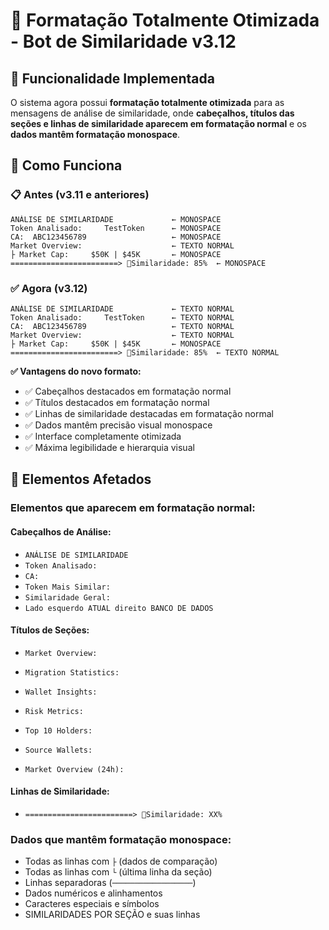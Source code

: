 # 📝 Formatação Totalmente Otimizada - Bot de Similaridade v3.12

## 🎯 Funcionalidade Implementada

O sistema agora possui **formatação totalmente otimizada** para as mensagens de análise de similaridade, onde **cabeçalhos, títulos das seções e linhas de similaridade aparecem em formatação normal** e os **dados mantêm formatação monospace**.

## 🔧 Como Funciona

### 📋 **Antes (v3.11 e anteriores)**
```
ANÁLISE DE SIMILARIDADE             ← MONOSPACE
Token Analisado:     TestToken      ← MONOSPACE
CA:  ABC123456789                   ← MONOSPACE
Market Overview:                    ← TEXTO NORMAL
├ Market Cap:     $50K | $45K       ← MONOSPACE
========================> 🎯Similaridade: 85%  ← MONOSPACE
```

### ✅ **Agora (v3.12)**
```
ANÁLISE DE SIMILARIDADE             ← TEXTO NORMAL
Token Analisado:     TestToken      ← TEXTO NORMAL
CA:  ABC123456789                   ← TEXTO NORMAL
Market Overview:                    ← TEXTO NORMAL
├ Market Cap:     $50K | $45K       ← MONOSPACE
========================> 🎯Similaridade: 85%  ← TEXTO NORMAL
```

**✅ Vantagens do novo formato:**
- ✅ Cabeçalhos destacados em formatação normal
- ✅ Títulos destacados em formatação normal
- ✅ Linhas de similaridade destacadas em formatação normal
- ✅ Dados mantêm precisão visual monospace
- ✅ Interface completamente otimizada
- ✅ Máxima legibilidade e hierarquia visual

## 🎯 Elementos Afetados

### **Elementos que aparecem em formatação normal:**

#### **Cabeçalhos de Análise:**
- `ANÁLISE DE SIMILARIDADE`
- `Token Analisado:`
- `CA:`
- `Token Mais Similar:`
- `Similaridade Geral:`
- `Lado esquerdo ATUAL direito BANCO DE DADOS`

#### **Títulos de Seções:**
- `Market Overview:`
- `Migration Statistics:`

- `Wallet Insights:`
- `Risk Metrics:`
- `Top 10 Holders:`
- `Source Wallets:`
- `Market Overview (24h):`

#### **Linhas de Similaridade:**
- `========================> 🎯Similaridade: XX%`

### **Dados que mantêm formatação monospace:**
- Todas as linhas com `├` (dados de comparação)
- Todas as linhas com `└` (última linha da seção)
- Linhas separadoras (`──────────────────`)
- Dados numéricos e alinhamentos
- Caracteres especiais e símbolos
- SIMILARIDADES POR SEÇÃO e suas linhas 